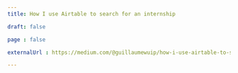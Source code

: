 ```yaml
---
title: How I use Airtable to search for an internship

draft: false

page : false

externalUrl : https://medium.com/@guillaumewuip/how-i-use-airtable-to-search-for-an-internship-2807f8adef47

---
```


